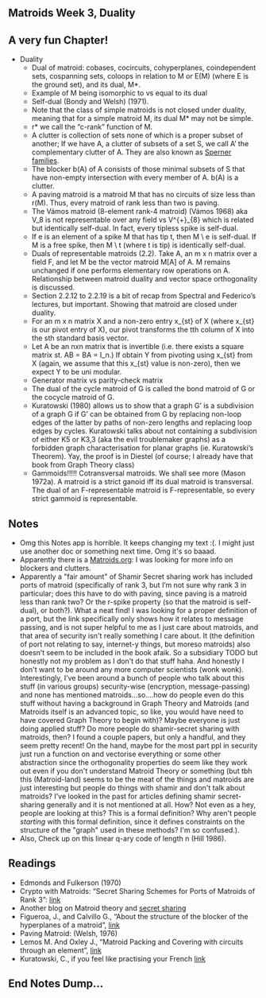 ## Matroids Week 3, Duality

## A very fun Chapter!
- Duality
  - Dual of matroid: cobases, cocircuits, cohyperplanes, coindependent sets, cospanning sets, coloops in relation to M or E(M) (where E is the ground set), and its dual, M*.
  - Example of M being isomorphic to vs equal to its dual
  - Self-dual (Bondy and Welsh) (1971). 
  - Note that the class of simple matroids is not closed under duality, meaning that for a simple matroid M, its dual M* may not be simple. 
  - r* we call the “c-rank” function of M. 
  - A clutter is collection of sets none of which is a proper subset of another; If we have A, a clutter of subsets of a set S, we call A’ the complementary clutter of A. They are also known as [Sperner families](http://matroidunion.org/?p=1445).
  - The blocker b(A) of A consists of those minimal subsets of S that have non-empty intersection with every member of A. b(A) is a clutter.
  - A paving matroid is a matroid M that has no circuits of size less than r(M). Thus, every matroid of rank less than two is paving.
  - The Vámos matroid (8-element rank-4 matroid) (Vámos 1968) aka V_8 is not representable over any field vs V^{+}_{8} which is related but identically self-dual. In fact, every tipless spike is self-dual.
  - If e is an element of a spike M that has tip t, then M \ e is self-dual. If M is a free spike, then M \ t (where t is tip) is identically self-dual.
  - Duals of representable matroids (2.2). Take A, an m x n matrix over a field F, and let M be the vector matroid M[A] of A. M remains unchanged if one performs elementary row operations on A. Relationship between matroid duality and vector space orthogonality is discussed.
  - Section 2.2.12 to 2.2.19 is a bit of recap from Spectral and Federico’s lectures, but important. Showing that matroid are closed under duality.
  - For an m x n matrix X and a non-zero entry x_{st} of X (where x_{st} is our pivot entry of X), our pivot transforms the tth column of X into the sth standard basis vector. 
  - Let A be an nxn matrix that is invertible (i.e. there exists a square matrix st. AB = BA = I_n.) If obtain Y from pivoting using x_{st} from X (again, we assume that this x_{st} value is non-zero), then we expect Y to be uni modular.
  - Generator matrix vs parity-check matrix
  - The dual of the cycle matroid of G is called the bond matroid of G or the cocycle matroid of G.
  - Kuratowski (1980) allows us to show that a graph G’ is a subdivision of a graph G if G’ can be obtained from G by replacing non-loop edges of the latter by paths of non-zero lengths and replacing loop edges by cycles. Kuratowski talks about not containing a subdivision of either K5 or K3,3 (aka the evil troublemaker graphs) as a forbidden graph characterisation for planar graphs (ie. Kuratowski’s Theorem). Yay, the proof is in Diestel (of course; I already have that book from Graph Theory class)
  - Gammoids!!!!! Cotransversal matroids. We shall see more (Mason 1972a). A matroid is a strict ganoid iff its dual matroid is transversal. The dual of an F-representable matroid is F-representable, so every strict gammoid is representable.

## Notes
- Omg this Notes app is horrible. It keeps changing my text :(. I might just use another doc or something next time. Omg it's so baaad.
- Apparently there is a [Matroids.org](http://matroidunion.org/?p=1445): I was looking for more info on blockers and clutters.
- Apparently a "fair amount" of Shamir Secret sharing work has included ports of matroid (specifically of rank 3, but I’m not sure why rank 3 in particular;
does this have to do with paving, since paving is a matroid less than rank two? Or the r-spike property (so that the matroid is self-dual), or both?).
What a neat find! I was looking for a proper definition of a port, but the link specifically only shows how it relates to message passing,
and is not super helpful to me as I just care about matroids, and that area of security isn't really something I care about. 
It (the definition of port not relating to say, internet-y things, but moreso matroids) also doesn’t seem to be included in the book afaik. 
So a subsidiary TODO but honestly not my problem as I don’t do that stuff haha. And honestly I don't want to be around any more computer scientists
(wonk wonk).
Interestingly, I’ve been around a bunch of people who talk about this stuff (in various groups) security-wise (encryption, message-passing)
and none has mentioned matroids…so….how do people even do this stuff without having a background in Graph Theory and Matroids (and Matroids itself
is an advanced topic, so like, you would have need to have covered Graph Theory to begin with)?
Maybe everyone is just doing applied stuff? Do more people do shamir-secret sharing with matroids, then? I found a couple papers, but only a 
handful, and they seem pretty recent!
On the hand, maybe for the most part ppl in security just run a function on and vectorise everything or some other abstraction since the 
orthogonality properties do seem like they work out even if you don't understand Matroid Theory or something (but tbh this (Matroid-land) seems 
to be the meat of the things and matroids are just interesting but people do things with shamir and don't talk about matroids? I've looked
in the past for articles defining shamir secret-sharing generally and it is not mentioned at all. How? Not even as a hey, people are looking
at this? This is a formal definition? Why aren't people *starting* with this formal definition, since it defines constraints on the
structure of the "graph" used in these methods? I'm so confused.).
- Also, Check up on this linear q-ary code of length n (Hill 1986).

## Readings
- Edmonds and Fulkerson (1970)
- Crypto with Matroids: “Secret Sharing Schemes for Ports of Matroids of Rank 3”: [link](https://eprint.iacr.org/2020/008.pdf)
- Another blog on Matroid theory and [secret sharing](https://www.ttiangong.com/home/notes/matroid-theory-and-secret-sharing)
- Figueroa, J., and Calvillo G., “About the structure of the blocker of the hyperplanes of a matroid”, [link](https://ajc.maths.uq.edu.au/pdf/73/ajc_v73_p025.pdf)
- Paving Matroid: (Welsh, 1976)
- Lemos M. And Oxley J., “Matroid Packing and Covering with circuits through an element”, [link](https://www.math.lsu.edu/~oxley/mljocp.pdf)
- Kuratowski, C., if you feel like practising your French [link](https://ncatlab.org/nlab/show/Kazimierz+Kuratowski)

## End Notes Dump...


